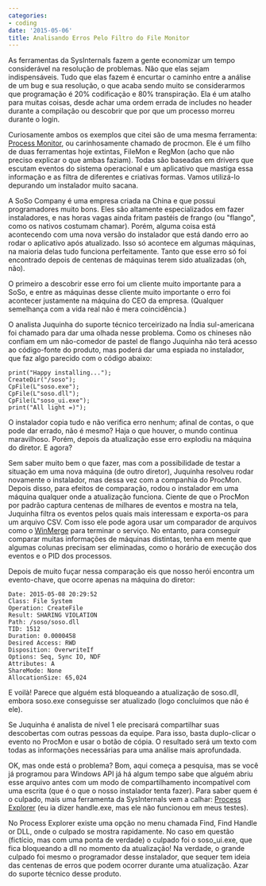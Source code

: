 ```yaml
---
categories:
- coding
date: '2015-05-06'
title: Analisando Erros Pelo Filtro do File Monitor
---
```


As ferramentas da SysInternals fazem a gente economizar um tempo considerável na resolução de problemas. Não que elas sejam indispensáveis. Tudo que elas fazem é encurtar o caminho entre a análise de um bug e sua resolução, o que acaba sendo muito se considerarmos que programação é 20% codificação e 80% transpiração. Ela é um atalho para muitas coisas, desde achar uma ordem errada de includes no header durante a compilação ou descobrir que por que um processo morreu durante o login.

Curiosamente ambos os exemplos que citei são de uma mesma ferramenta: [Process Monitor], ou carinhosamente chamado de procmon. Ele é um filho de duas ferramentas hoje extintas, FileMon e RegMon (acho que não preciso explicar o que ambas faziam). Todas são baseadas em drivers que escutam eventos do sistema operacional e um aplicativo que mastiga essa informação e as filtra de diferentes e criativas formas. Vamos utilizá-lo depurando um instalador muito sacana.

A SoSo Company é uma empresa criada na China e que possui programadores muito bons. Eles são altamente especializados em fazer instaladores, e nas horas vagas ainda fritam pastéis de frango (ou "flango", como os nativos costumam chamar). Porém, alguma coisa está acontecendo com uma nova versão do instalador que está dando erro ao rodar o aplicativo após atualizado. Isso só acontece em algumas máquinas, na maioria delas tudo funciona perfeitamente. Tanto que esse erro só foi encontrado depois de centenas de máquinas terem sido atualizadas (oh, não).

O primeiro a descobrir esse erro foi um cliente muito importante para a SoSo, e entre as máquinas desse cliente muito importante o erro foi acontecer justamente na máquina do CEO da empresa. (Qualquer semelhança com a vida real não é mera coincidência.)

O analista Juquinha do suporte técnico terceirizado na Índia sul-americana foi chamado para dar uma olhada nesse problema. Como os chineses não confiam em um não-comedor de pastel de flango Juquinha não terá acesso ao código-fonte do produto, mas poderá dar uma espiada no instalador, que faz algo parecido com o código abaixo:

    print("Happy installing...");
    CreateDir("/soso");
    CpFile(L"soso.exe");
    CpFile(L"soso.dll");
    CpFile(L"soso_ui.exe");
    print("All light =)");

O instalador copia tudo e não verifica erro nenhum; afinal de contas, o que pode dar errado, não é mesmo? Haja o que houver, o mundo continua maravilhoso. Porém, depois da atualização esse erro explodiu na máquina do diretor. E agora?

Sem saber muito bem o que fazer, mas com a possibilidade de testar a situação em uma nova máquina (de outro diretor), Juquinha resolveu rodar novamente o instalador, mas dessa vez com a companhia do ProcMon. Depois disso, para efeitos de comparação, rodou o instalador em uma máquina qualquer onde a atualização funciona. Ciente de que o ProcMon por padrão captura centenas de milhares de eventos e mostra na tela, Juquinha filtra os eventos pelos quais mais interessam e exporta-os para um arquivo CSV. Com isso ele pode agora usar um comparador de arquivos como o [WinMerge] para terminar o serviço. No entanto, para conseguir comparar muitas informações de máquinas distintas, tenha em mente que algumas colunas precisam ser eliminadas, como o horário de execução dos eventos e o PID dos processos.

Depois de muito fuçar nessa comparação eis que nosso herói encontra um evento-chave, que ocorre apenas na máquina do diretor:

    Date: 2015-05-08 20:29:52
    Class: File System
    Operation: CreateFile
    Result: SHARING VIOLATION
    Path: /soso/soso.dll
    TID: 1512
    Duration: 0.0000458
    Desired Access: RWD
    Disposition: OverwriteIf
    Options: Seq, Sync IO, NDF
    Attributes: A
    ShareMode: None
    AllocationSize: 65,024

E voilà! Parece que alguém está bloqueando a atualização de soso.dll, embora soso.exe conseguisse ser atualizado (logo concluímos que não é ele).

Se Juquinha é analista de nível 1 ele precisará compartilhar suas descobertas com outras pessoas da equipe. Para isso, basta duplo-clicar o evento no ProcMon e usar o botão de cópia. O resultado será um texto com todas as informações necessárias para uma análise mais aprofundada.

OK, mas onde está o problema? Bom, aqui começa a pesquisa, mas se você já programou para Windows API já há algum tempo sabe que alguém abriu esse arquivo antes com um modo de compartilhamento incompatível com uma escrita (que é o que o nosso instalador tenta fazer). Para saber quem é o culpado, mais uma ferramenta da SysInternals vem a calhar: [Process Explorer] (eu ia dizer handle.exe, mas ele não funcionou em meus testes).

No Process Explorer existe uma opção no menu chamada Find, Find Handle or DLL, onde o culpado se mostra rapidamente. No caso em questão (fictício, mas com uma ponta de verdade) o culpado foi o soso_ui.exe, que fica bloqueando a dll no momento da atualização! Na verdade, o grande culpado foi mesmo o programador desse instalador, que sequer tem ideia das centenas de erros que podem ocorrer durante uma atualização. Azar do suporte técnico desse produto.

[Process Explorer]: https://docs.microsoft.com/en-us/sysinternals/downloads/process-explorer
[Process Monitor]: https://docs.microsoft.com/en-us/sysinternals/downloads/procmon
[WinMerge]: http://winmerge.org